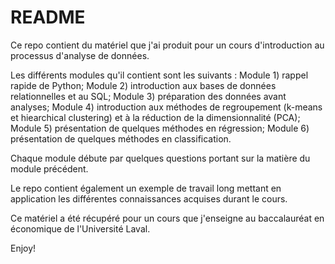 # README

Ce repo contient du matériel que j'ai produit pour un cours d'introduction au processus d'analyse de données.

Les différents modules qu'il contient sont les suivants : Module 1) rappel rapide de Python; Module 2) introduction aux bases de données relationnelles et au SQL; Module 3) préparation des données avant analyses; Module 4) introduction aux méthodes de regroupement (k-means et hiearchical clustering) et à la réduction de la dimensionnalité (PCA); Module 5) présentation de quelques méthodes en régression; Module 6) présentation de quelques méthodes en classification.

Chaque module débute par quelques questions portant sur la matière du module précédent.

Le repo contient également un exemple de travail long mettant en application les différentes connaissances acquises durant le cours.

Ce matériel a été récupéré pour un cours que j'enseigne au baccalauréat en économique de l'Université Laval.

Enjoy!
